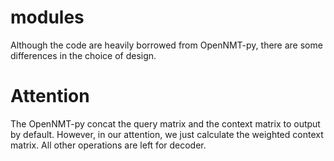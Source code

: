 # modules

Although the code are heavily borrowed from OpenNMT-py, there are some differences in the choice of design.

# Attention

The OpenNMT-py concat the query matrix and the context matrix to output by default. 
However, in our attention, we just calculate the weighted context matrix. All other operations are left for decoder.




